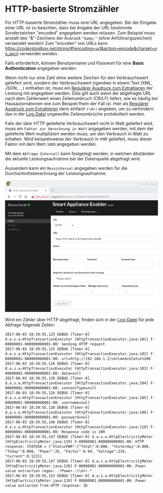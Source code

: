 # HTTP-basierte Stromzähler

Für HTTP-basierte Stromzähler muss eine URL angegeben. Bei der Eingabe einer URL ist zu beachten, dass bei Angabe der URL bestimmte Sonderzeichen "encoded" angegeben werden müssen. Zum Beispiel muss anstatt des "&"-Zeichens der Ausruck ```"&amp;"``` (ohne Anführungszeichen) verwendet werden! Zum "encoden" von URLs kann https://coderstoolbox.net/string/#!encoding=url&action=encode&charset=us_ascii verwendet werden.

Falls erforderlich, können Benutzername und Passwort für eine __Basic Authentication__ angegeben werden.

Wenn nicht nur eine Zahl ohne weitere Zeichen für den Verbrauchswert geliefert wird, sondern der Verbrauchswert irgendwo in einem Text (XML, JSON, ...) enthalten ist, muss ein [Regulärer Ausdruck zum Extrahieren](WertExtraktion_DE.md) der Leistung mit angegeben werden. Dies gilt auch wenn die abgefragte URL nach dem Zahlenwert einen Zeilenumbruch (CR/LF) liefert, wie es häufig bei Hausautomationen wie zum Beispiel fhem der Fall ist. Hier als [Regulärer Ausdruck zum Extrahieren](WertExtraktion_DE.md)  dann einfach ```(\d+)``` angeben, um zu verhindern das in der [Log-Datei](Support.md#Log) ungewollte Zeilenumbrüche protokolliert werden.

Falls der über HTTP gelieferte Verbrauchswert nicht in Watt geliefert wird, muss ein ```Faktor zur Umrechnung in Watt``` angegeben werden, mit dem der gelieferte Wert multipliziert werden muss, um den Verbrauch in Watt zu erhalten. Wird beispielsweise der Verbrauch in mW geliefert, muss dieser Faktor mit dem Wert ```1000``` angegeben werden.

Mit dem ```Abfrage-Intervall``` kann festgelegt werden, in welchen Abständen die aktuelle Leistungsaufnahme bei der Datenquelle abgefragt wird.

Ausserdem kann ein ```Messinterval``` angegeben werden für die Durchschnittsberechnung der Leistungsaufnahme.

![HTTP-basierter Zähler](../pics/fe/HttpMeter.png)

Wird ein Zähler über HTTP abgefragt, finden sich in der [Log-Datei](Support.md#Log) für jede Abfrage folgende Zeilen:

```
2017-06-03 18:39:55,125 DEBUG [Timer-0] d.a.s.a.HttpTransactionExecutor [HttpTransactionExecutor.java:101] F-00000001-000000000001-00: Sending HTTP request
2017-06-03 18:39:55,125 DEBUG [Timer-0] d.a.s.a.HttpTransactionExecutor [HttpTransactionExecutor.java:102] F-00000001-000000000001-00: url=http://192.168.1.1/cm?cmnd=Status%208
2017-06-03 18:39:55,126 DEBUG [Timer-0] d.a.s.a.HttpTransactionExecutor [HttpTransactionExecutor.java:103] F-00000001-000000000001-00: data=null
2017-06-03 18:39:55,126 DEBUG [Timer-0] d.a.s.a.HttpTransactionExecutor [HttpTransactionExecutor.java:104] F-00000001-000000000001-00: contentType=null
2017-06-03 18:39:55,126 DEBUG [Timer-0] d.a.s.a.HttpTransactionExecutor [HttpTransactionExecutor.java:105] F-00000001-000000000001-00: username=null
2017-06-03 18:39:55,126 DEBUG [Timer-0] d.a.s.a.HttpTransactionExecutor [HttpTransactionExecutor.java:106] F-00000001-000000000001-00: password=null
2017-06-03 18:39:55,146 DEBUG [Timer-0] d.a.s.a.HttpTransactionExecutor [HttpTransactionExecutor.java:118] F-00000001-000000000001-00: Response code is 200
2017-06-03 18:39:55,147 DEBUG [Timer-0] d.a.s.a.HttpElectricityMeter [HttpElectricityMeter.java:119] F-00000001-000000000001-00: HTTP response: STATUS8 = {"StatusPWR":{"Total":0.000, "Yesterday":0.000, "Today":0.000, "Power":26, "Factor":0.94, "Voltage":234, "Current":0.122}}
2017-06-03 18:39:55,147 DEBUG [Timer-0] d.a.s.a.HttpElectricityMeter [HttpElectricityMeter.java:120] F-00000001-000000000001-00: Power value extraction regex: .*Power.:(\d+).*
2017-06-03 18:39:55,153 DEBUG [Timer-0] d.a.s.a.HttpElectricityMeter [HttpElectricityMeter.java:119] F-00000001-000000000001-00: Power value extracted from HTTP response: 26
```
